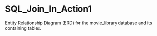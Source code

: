 # SQL_Join_In_Action1
 Entity Relationship Diagram (ERD) for the movie_library database and its containing tables.
